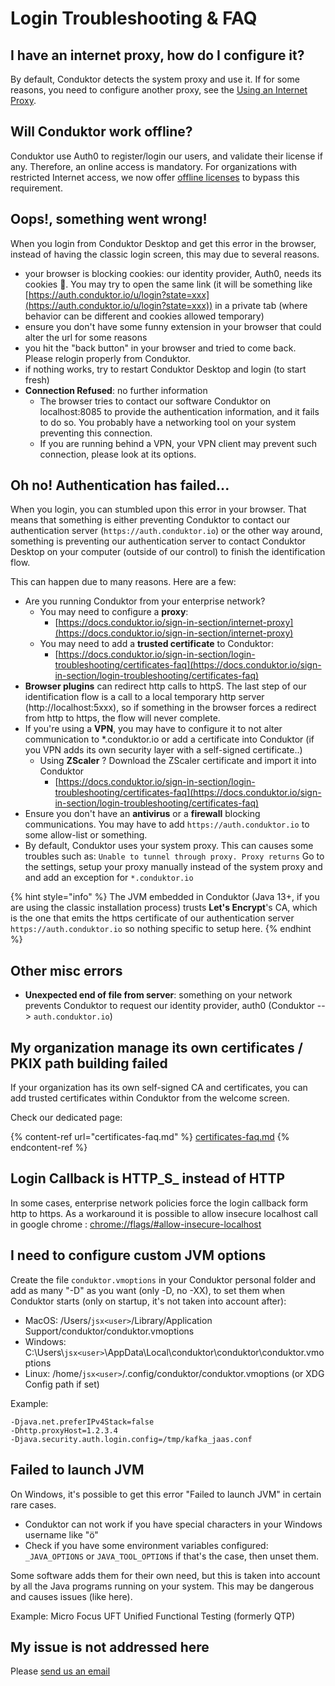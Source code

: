 # Login Troubleshooting & FAQ

## I have an internet proxy, how do I configure it?

By default, Conduktor detects the system proxy and use it. If for some reasons, you need to configure another proxy, see the [Using an Internet Proxy](internet-proxy.md).

## Will Conduktor work offline?

Conduktor use Auth0 to register/login our users, and validate their license if any. Therefore, an online access is mandatory. For organizations with restricted Internet access, we now offer [offline licenses](../licenses-and-activations/offline-licenses.md) to bypass this requirement.

## Oops!, something went wrong!

When you login from Conduktor Desktop and get this error in the browser, instead of having the classic login screen, this may due to several reasons.

- your browser is blocking cookies: our identity provider, Auth0, needs its cookies 🍪. You may try to open the same link (it will be something like [https://auth.conduktor.io/u/login?state=xxx](https://auth.conduktor.io/u/login?state=xxx)) in a private tab (where behavior can be different and cookies allowed temporary)
- ensure you don't have some funny extension in your browser that could alter the url for some reasons
- you hit the "back button" in your browser and tried to come back. Please relogin properly from Conduktor.
- if nothing works, try to restart Conduktor Desktop and login (to start fresh)
- **Connection Refused**: no further information
  - The browser tries to contact our software Conduktor on localhost:8085 to provide the authentication information, and it fails to do so. You probably have a networking tool on your system preventing this connection.
  - If you are running behind a VPN, your VPN client may prevent such connection, please look at its options.

## Oh no! Authentication has failed...

When you login, you can stumbled upon this error in your browser. That means that something is either preventing Conduktor to contact our authentication server (`https://auth.conduktor.io`) or the other way around, something is preventing our authentication server to contact Conduktor Desktop on your computer (outside of our control) to finish the identification flow.

This can happen due to many reasons. Here are a few:

- Are you running Conduktor from your enterprise network?
  - You may need to configure a **proxy**:&#x20;
    - [https://docs.conduktor.io/sign-in-section/internet-proxy](https://docs.conduktor.io/sign-in-section/internet-proxy)
  - You may need to add a **trusted certificate** to Conduktor:&#x20;
    - [https://docs.conduktor.io/sign-in-section/login-troubleshooting/certificates-faq](https://docs.conduktor.io/sign-in-section/login-troubleshooting/certificates-faq)
- **Browser plugins** can redirect http calls to httpS. The last step of our identification flow is a call to a local temporary http server (http://localhost:5xxx), so if something in the browser forces a redirect from http to https, the flow will never complete.
- If you're using a **VPN**, you may have to configure it to not alter communication to \*.conduktor.io or add a certificate into Conduktor (if you VPN adds its own security layer with a self-signed certificate..)
  - Using **ZScaler** ? Download the ZScaler certificate and import it into Conduktor
    - [https://docs.conduktor.io/sign-in-section/login-troubleshooting/certificates-faq](https://docs.conduktor.io/sign-in-section/login-troubleshooting/certificates-faq)
- Ensure you don't have an **antivirus** or a **firewall** blocking communications. You may have to add `https://auth.conduktor.io` to some allow-list or something.
- By default, Conduktor uses your system proxy. This can causes some troubles such as: `Unable to tunnel through proxy. Proxy returns` Go to the settings, setup your proxy manually instead of the system proxy and and add an exception for `*.conduktor.io`

{% hint style="info" %}
The JVM embedded in Conduktor (Java 13+, if you are using the classic installation process) trusts **Let's Encrypt**'s CA, which is the one that emits the https certificate of our authentication server `https://auth.conduktor.io` so nothing specific to setup here.
{% endhint %}

## Other misc errors

- **Unexpected end of file from server**: something on your network prevents Conduktor to request our identity provider, auth0 (Conduktor --> `auth.conduktor.io`)

## My organization manage its own certificates / PKIX path building failed

If your organization has its own self-signed CA and certificates, you can add trusted certificates within Conduktor from the welcome screen.

Check our dedicated page:&#x20;

{% content-ref url="certificates-faq.md" %}
[certificates-faq.md](certificates-faq.md)
{% endcontent-ref %}

## Login Callback is HTTP_S\_ instead of HTTP

In some cases, enterprise network policies force the login callback form http to https. As a workaround it is possible to allow insecure localhost call in google chrome : [chrome://flags/#allow-insecure-localhost](chrome://flags/#allow-insecure-localhost)

## I need to configure custom JVM options

Create the file `conduktor.vmoptions` in your Conduktor personal folder and add as many "-D" as you want (only -D, no -XX), to set them when Conduktor starts (only on startup, it's not taken into account after):

- MacOS: /Users/`jsx<user>`/Library/Application Support/conduktor/conduktor.vmoptions
- Windows: C:\Users\\`jsx<user>`\AppData\Local\conduktor\conduktor\conduktor.vmoptions
- Linux: /home/`jsx<user>`/.config/conduktor/conduktor.vmoptions (or XDG Config path if set)

Example:

```
-Djava.net.preferIPv4Stack=false
-Dhttp.proxyHost=1.2.3.4
-Djava.security.auth.login.config=/tmp/kafka_jaas.conf
```

## Failed to launch JVM

On Windows, it's possible to get this error "Failed to launch JVM" in certain rare cases.

- Conduktor can not work if you have special characters in your Windows username like "ö"
- Check if you have some environment variables configured: `_JAVA_OPTIONS` or `JAVA_TOOL_OPTIONS` if that's the case, then unset them.

Some software adds them for their own need, but this is taken into account by all the Java programs running on your system. This may be dangerous and causes issues (like here).

Example: Micro Focus UFT Unified Functional Testing (formerly QTP)

## My issue is not addressed here

Please [send us an email](mailto:support@conduktor.io?subject=Login%20Troubleshooting?body=Please%20include%20as%20much%20information%20as%20possible,%20as%20well%20as%20screenshots,%20or%20even%20better,%20videos)
